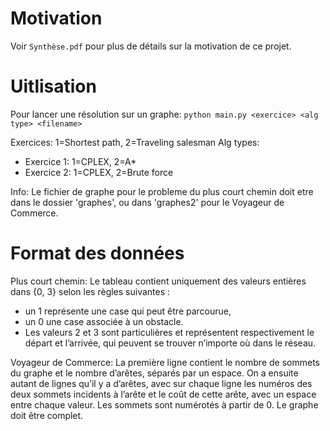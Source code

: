 # Motivation
Voir ```Synthèse.pdf``` pour plus de détails sur la motivation de ce projet.

# Uitlisation
Pour lancer une résolution sur un graphe:
```python main.py <exercice> <alg type> <filename>```

Exercices: 1=Shortest path, 2=Traveling salesman
Alg types:
- Exercice 1: 1=CPLEX, 2=A*
- Exercice 2: 1=CPLEX, 2=Brute force

Info: Le fichier de graphe pour le probleme du plus court chemin doit etre dans le dossier 'graphes', ou dans 'graphes2' pour le Voyageur de Commerce.

# Format des données
Plus court chemin:
Le tableau contient uniquement des valeurs entières dans {0, 3} selon les règles suivantes : 
- un 1 représente une case qui peut être parcourue,
- un 0 une case associée à un obstacle.
- Les valeurs 2 et 3 sont particulières et représentent respectivement le départ et l’arrivée, qui peuvent se trouver n’importe où dans le réseau.

Voyageur de Commerce:
La première ligne contient le nombre de sommets du graphe et le nombre d’arêtes, séparés par un espace.
On a ensuite autant de lignes qu’il y a d’arêtes, avec sur chaque ligne les numéros des deux sommets incidents à l’arête et le coût de cette arête, avec un espace entre chaque valeur.
Les sommets sont numérotés à partir de 0.
Le graphe doit être complet.


